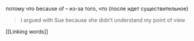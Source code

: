 потому что 
because of – из-за того, что (после идет существительное)

> I argued with Sue because she didn’t understand my point of view

[[Linking words]]